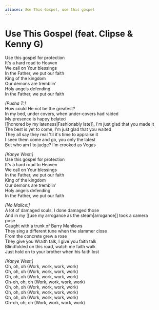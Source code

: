 ```yaml
---
aliases: Use This Gospel, use this gospel
---
```


# Use This Gospel (feat. Clipse & Kenny G)

Use this gospel for protection  
It's a hard road to Heaven  
We call on Your blessings  
In the Father, we put our faith  
King of the kingdom  
Our demons are tremblin'  
Holy angels defending  
In the Father, we put our faith  

_[Pusha T:]_  
How could He not be the greatest?  
In my bed, under covers, when under-covers had raided  
My presence is happy belated  
[[honored by my lateness|Fashionably late]], I'm just glad that you made it  
The best is yet to come, I'm just glad that you waited  
They all say they real 'til it's time to appraise it  
I seen them come and go, you only the latest  
But who am I to judge? I'm crooked as Vegas  

_[Kanye West:]_  
Use this gospel for protection  
It's a hard road to Heaven  
We call on Your blessings  
In the Father, we put our faith  
King of the kingdom  
Our demons are tremblin'  
Holy angels defending  
In the Father, we put our faith  

_[No Malice:]_  
A lot of damaged souls, I done damaged those  
And in my [[use my arrogance as the steam|arrogance]] took a camera pose  
Caught with a trunk of Barry Manilows  
They sing a different tune when the slammer close  
From the concrete grew a rose  
They give you Wraith talk, I give you faith talk  
Blindfolded on this road, watch me faith walk  
Just hold on to your brother when his faith lost  

_[Kanye West:]_  
Oh, oh, oh (Work, work, work, work)  
Oh, oh, oh (Work, work, work, work)  
Oh, oh, oh (Work, work, work, work)  
Oh-oh, oh, oh (Work, work, work, work)  
Oh, oh, oh (Work, work, work, work)  
Oh, oh, oh (Work, work, work, work)  
Oh, oh, oh (Work, work, work, work)  
Oh-oh, oh, oh (Work, work, work, work)

